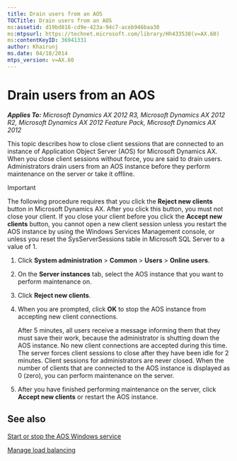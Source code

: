 ```yaml
---
title: Drain users from an AOS
TOCTitle: Drain users from an AOS
ms:assetid: d19bd816-cd9e-423a-94c7-aceb946baa30
ms:mtpsurl: https://technet.microsoft.com/library/Hh433538(v=AX.60)
ms:contentKeyID: 36941331
author: Khairunj
ms.date: 04/18/2014
mtps_version: v=AX.60
---
```


# Drain users from an AOS 


_**Applies To:** Microsoft Dynamics AX 2012 R3, Microsoft Dynamics AX 2012 R2, Microsoft Dynamics AX 2012 Feature Pack, Microsoft Dynamics AX 2012_

This topic describes how to close client sessions that are connected to an instance of Application Object Server (AOS) for Microsoft Dynamics AX. When you close client sessions without force, you are said to drain users. Administrators drain users from an AOS instance before they perform maintenance on the server or take it offline.


> [!IMPORTANT]
> <P>The following procedure requires that you click the <STRONG>Reject new clients</STRONG> button in Microsoft Dynamics AX. After you click this button, you must not close your client. If you close your client before you click the <STRONG>Accept new clients</STRONG> button, you cannot open a new client session unless you restart the AOS instance by using the Windows Services Management console, or unless you reset the SysServerSessions table in Microsoft SQL Server to a value of 1.</P>



1.  Click **System administration** \> **Common** \> **Users** \> **Online users**.

2.  On the **Server instances** tab, select the AOS instance that you want to perform maintenance on.

3.  Click **Reject new clients**.

4.  When you are prompted, click **OK** to stop the AOS instance from accepting new client connections.
    
    After 5 minutes, all users receive a message informing them that they must save their work, because the administrator is shutting down the AOS instance. No new client connections are accepted during this time. The server forces client sessions to close after they have been idle for 2 minutes. Client sessions for administrators are never closed. When the number of clients that are connected to the AOS instance is displayed as 0 (zero), you can perform maintenance on the server.

5.  After you have finished performing maintenance on the server, click **Accept new clients** or restart the AOS instance.

## See also

[Start or stop the AOS Windows service](start-or-stop-the-aos-windows-service.md)

[Manage load balancing](manage-load-balancing.md)

  


